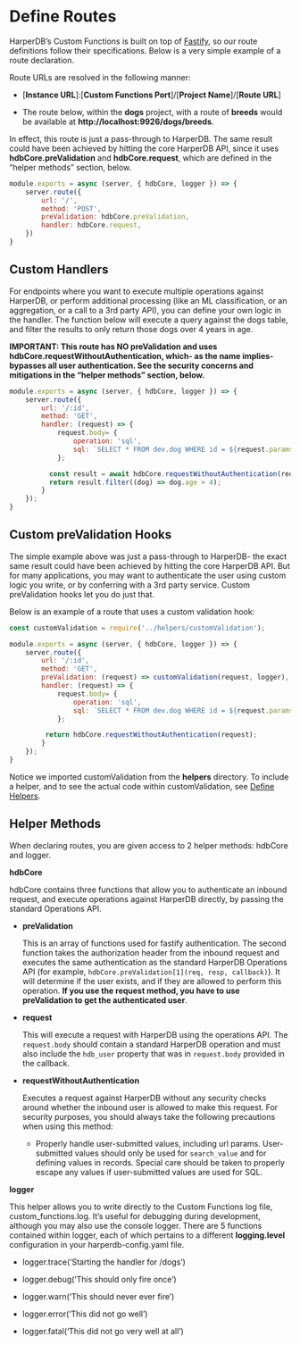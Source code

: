 # Define Routes

HarperDB’s Custom Functions is built on top of [Fastify](https://www.fastify.io/), so our route definitions follow their specifications. Below is a very simple example of a route declaration.



Route URLs are resolved in the following manner:

* [**Instance URL**]:[**Custom Functions Port**]/[**Project Name**]/[**Route URL**]

* The route below, within the **dogs** project, with a route of **breeds** would be available at **http://localhost:9926/dogs/breeds**.


In effect, this route is just a pass-through to HarperDB. The same result could have been achieved by hitting the core HarperDB API, since it uses **hdbCore.preValidation** and **hdbCore.request**, which are defined in the “helper methods” section, below.



```javascript
module.exports = async (server, { hdbCore, logger }) => {
    server.route({
        url: '/',
        method: 'POST',
        preValidation: hdbCore.preValidation,
        handler: hdbCore.request,
    })
}
```


## Custom Handlers

For endpoints where you want to execute multiple operations against HarperDB, or perform additional processing (like an ML classification, or an aggregation, or a call to a 3rd party API), you can define your own logic in the handler. The function below will execute a query against the dogs table, and filter the results to only return those dogs over 4 years in age.



**IMPORTANT: This route has NO preValidation and uses hdbCore.requestWithoutAuthentication, which- as the name implies- bypasses all user authentication. See the security concerns and mitigations in the “helper methods” section, below.**



```javascript
module.exports = async (server, { hdbCore, logger }) => {
    server.route({
        url: '/:id',
        method: 'GET',
        handler: (request) => {
            request.body= {
                operation: 'sql',
                sql: `SELECT * FROM dev.dog WHERE id = ${request.params.id}`
            };

          const result = await hdbCore.requestWithoutAuthentication(request);
          return result.filter((dog) => dog.age > 4);
        }
    });
}
```

## Custom preValidation Hooks
The simple example above was just a pass-through to HarperDB- the exact same result could have been achieved by hitting the core HarperDB API. But for many applications, you may want to authenticate the user using custom logic you write, or by conferring with a 3rd party service. Custom preValidation hooks let you do just that.



Below is an example of a route that uses a custom validation hook:

```javascript
const customValidation = require('../helpers/customValidation');

module.exports = async (server, { hdbCore, logger }) => {
    server.route({
        url: '/:id',
        method: 'GET',
        preValidation: (request) => customValidation(request, logger),
        handler: (request) => {
            request.body= {
                operation: 'sql',
                sql: `SELECT * FROM dev.dog WHERE id = ${request.params.id}`
            };

         return hdbCore.requestWithoutAuthentication(request);
        }
    });
}
```


Notice we imported customValidation from the **helpers** directory. To include a helper, and to see the actual code within customValidation, see [Define Helpers](define-helpers.md).

## Helper Methods
When declaring routes, you are given access to 2 helper methods: hdbCore and logger.



**hdbCore**

hdbCore contains three functions that allow you to authenticate an inbound request, and execute operations against HarperDB directly, by passing the standard Operations API.



* **preValidation**

   This is an array of functions used for fastify authentication. The second function takes the authorization header from the inbound request and executes the same authentication as the standard HarperDB Operations API (for example, `hdbCore.preValidation[1](req, resp, callback)`). It will determine if the user exists, and if they are allowed to perform this operation. **If you use the request method, you have to use preValidation to get the authenticated user**.

* **request**

  This will execute a request with HarperDB using the operations API. The `request.body` should contain a standard HarperDB operation and must also include the `hdb_user` property that was in `request.body` provided in the callback.

* **requestWithoutAuthentication**

   Executes a request against HarperDB without any security checks around whether the inbound user is allowed to make this request. For security purposes, you should always take the following precautions when using this method:

  * Properly handle user-submitted values, including url params. User-submitted values should only be used for `search_value` and for defining values in records. Special care should be taken to properly escape any values if user-submitted values are used for SQL.


**logger**

This helper allows you to write directly to the Custom Functions log file, custom_functions.log. It’s useful for debugging during development, although you may also use the console logger. There are 5 functions contained within logger, each of which pertains to a different **logging.level** configuration in your harperdb-config.yaml file.


* logger.trace(‘Starting the handler for /dogs’)

* logger.debug(‘This should only fire once’)

* logger.warn(‘This should never ever fire’)

* logger.error(‘This did not go well’)

* logger.fatal(‘This did not go very well at all’)